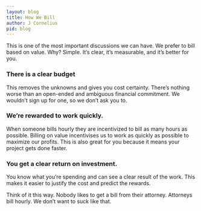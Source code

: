 ```yaml
---
layout: blog
title: How We Bill
author: J Cornelius
pid: blog
---
```

This is one of the most important discussions we can have. We prefer to bill based on value. Why? Simple. It&rsquo;s clear, it&rsquo;s measurable, and it&rsquo;s better for you.

### There is a clear budget
This removes the unknowns and gives you cost certainty. There&rsquo;s nothing worse than an open-ended and ambiguous financial commitment. We wouldn&rsquo;t sign up for one, so we don&rsquo;t ask you to.

### We&rsquo;re rewarded to work quickly.
When someone bills hourly they are incentivized to bill as many hours as possible. Billing on value incentivises us to work as quickly as possible to maximize our profits. This is also great for you because it means your project gets done faster.

### You get a clear return on investment.
You know what you&rsquo;re spending and can see a clear result of the work. This makes it easier to justify the cost and predict the rewards.

Think of it this way. Nobody likes to get a bill from their attorney. Attorneys bill hourly. We don&rsquo;t want to suck like that.
